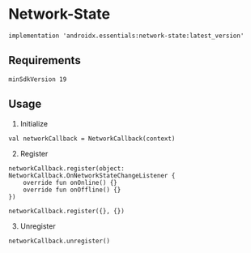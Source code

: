 # Network-State
```
implementation 'androidx.essentials:network-state:latest_version'
```
## Requirements
```
minSdkVersion 19
```
## Usage
1. Initialize
```
val networkCallback = NetworkCallback(context)
```
2. Register
```
networkCallback.register(object: NetworkCallback.OnNetworkStateChangeListener {
	override fun onOnline() {}
	override fun onOffline() {}
})
```
```
networkCallback.register({}, {})
```
3. Unregister
```
networkCallback.unregister()
```
